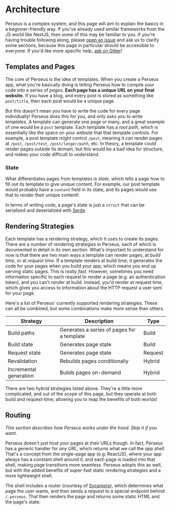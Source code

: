 # Architecture

Perseus is a complex system, and this page will aim to explain the basics in a beginner-friendly way. If you've already used similar frameworks from the JS world like NextJS, then some of this may be familiar to you. If you're having trouble following along, please [open an issue](https://github.com/arctic-hen7/perseus/issues/new/choose) and ask us to clarify some sections, because this page in particular should be accessible to everyone. If you'd like more specific help, [ask on Gitter]()!

## Templates and Pages

The core of Perseus is the idea of templates. When you create a Perseus app, what you're basically doing is telling Perseus how to compile your code into a series of _pages_. **Each page has a unique URL on your final website.** If you have a blog, and every post is stored as something like `post/title`, then each post would be a unique page.

But this doesn't mean you have to write the code for every page individually! Perseus does this for you, and only asks you to write _templates_. A template can generate one page or many, and a great example of one would be a `post` template. Each template has a _root path_, which is essentially like the space on your website that that template controls. For example, a post template might control `/post`, meaning it can render pages at `/post`, `/post/test`, `/post/longer/path`, etc. In theory, a template could render pages outside its domain, but this would be a bad idea for structure, and makes your code difficult to understand.

### State

What differentiates pages from templates is _state_, which tells a page how to fill out its template to give unique content. For example, our post template would probably have a `content` field in its state, and its pages would use that to render their unique content!

In terms of writing code, a page's state is just a `struct` that can be serialized and deserialized with [Serde](https://serde.rs).

## Rendering Strategies

Each template has a rendering strategy, which it uses to create its pages. There are a number of rendering strategies in Perseus, each of which is documented in detail in its own section. What's important to understand for now is that there are two main ways a template can render pages, at _build time_, or at _request time_. If a template renders at build time, it generates the code for your pages when you build your app, which means you end up serving static pages. This is _really fast_. However, sometimes you need information specific to each request to render a page (e.g. an authentication token), and you can't render at build. Instead, you'd render at request time, which gives you access to information about the HTTP request a user sent for your page.

Here's a list of Perseus' currently supported rendering strategies. These can all be combined, but some combinations make more sense than others.

| Strategy               | Description                                | Type    |
| ---------------------- | ------------------------------------------ | ------- |
| Build paths            | Generates a series of pages for a template | Build   |
| Build state            | Generates page state                       | Build   |
| Request state          | Generates page state                       | Request |
| Revalidation           | Rebuilds pages conditionally               | Hybrid  |
| Incremental generation | Builds pages on-demand                     | Hybrid  |

There are two _hybrid_ strategies listed above. They're a little more complicated, and out of the scope of this page, but they operate at both build _and_ request-time, allowing you to reap the benefits of both worlds!

## Routing

_This section describes how Perseus works under the hood. Skip it if you want._

Perseus doesn't just host your pages at their URLs though. In fact, Perseus has a generic handler for _any URL_, which returns what we call the _app shell_. That's a concept from the single-page app (e.g. ReactJS), where your app always has a constant shell around it, and each page is loaded into that shell, making page transitions more seamless. Perseus adopts this as well, but with the added benefits of super-fast static rendering strategies and a more lightweight shell.

The shell includes a router (courtesy of [Sycamore](https://github.com/sycamore-rs/sycamore)), which determines what page the user wants, and then sends a request to a special endpoint behind `/.perseus`. That then renders the page and returns some static HTML and the page's state.
